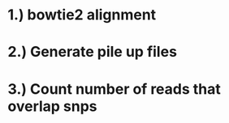 
# 1.) bowtie2 alignment

# 2.) Generate pile up files

# 3.) Count number of reads that overlap snps
